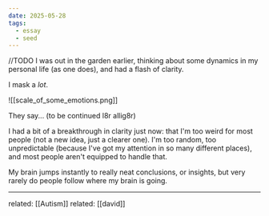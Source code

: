 ```yaml
---
date: 2025-05-28
tags:
  - essay
  - seed
---
```

//TODO
I was out in the garden earlier, thinking about some dynamics in my personal life (as one does), and had a flash of clarity.

I mask a *lot*.

![[scale_of_some_emotions.png]]

They say... (to be continued l8r allig8r)

I had a bit of a breakthrough in clarity just now: that I'm too weird for most people (not a new idea, just a clearer one). I'm too random, too unpredictable (because I've got my attention in so many different places), and most people aren't equipped to handle that.

My brain jumps instantly to really neat conclusions, or insights, but very rarely do people follow where my brain is going.


---
related: [[Autism]]
related: [[david]]
